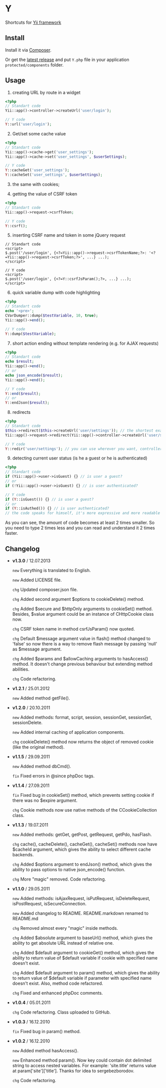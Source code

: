 # Y

Shortcuts for [Yii framework](http://www.yiiframework.com)


## Install

Install it via [Composer](http://getcomposer.org).

Or get the [latest release](https://github.com/Svyatov/Yii-shortcut/releases) and put `Y.php` file in your application `protected/components` folder.


## Usage

1) creating URL by route in a widget

```php
<?php
// Standart code
Yii::app()->controller->createUrl('user/login');

// Y code
Y::url('user/login');
```

2) Get/set some cache value

```php
<?php
// Standart code
Yii::app()->cache->get('user_settings');
Yii::app()->cache->set('user_settings', $userSettings);

// Y code
Y::cacheGet('user_settings');
Y::cacheSet('user_settings', $userSettings);
```

3) the same with cookies;

4) getting the value of CSRF token

```php
<?php
// Standart code
Yii::app()->request->csrfToken;

// Y code
Y::csrf();
```

5) inserting CSRF name and token in some jQuery request

```phtml
// Standart code
<script>
$.post('/user/login', {<?=Yii::app()->request->csrfTokenName;?>: '<?=Yii::app()->request->csrfToken;?>', ...} ...);
</script>

// Y code
<script>
$.post('/user/login', {<?=Y::csrfJsParam();?>, ...} ...);
</script>
```

6) quick variable dump with code highlighting

```php
<?php
// Standart code
echo '<pre>';
CVarDumper::dump($testVariable, 10, true);
Yii::app()->end();

// Y code
Y::dump($testVariable);
```

7) short action ending without template rendering (e.g. for AJAX requests)

```php
<?php
// Standart code
echo $result;
Yii::app()->end();
// or
echo json_encode($result);
Yii::app()->end();

// Y code
Y::end($result);
// or
Y::endJson($result);
```

8) redirects

```php
<?php
// Standart code
$this->redirect($this->createUrl('user/settings')); // the shortest example
Yii::app()->request->redirect(Yii::app()->controller->createUrl('user/settings')); // if we inside some widget

// Y code
Y::redir('user/settings'); // you can use wherever you want, controller/widget, it doesn't matter
```

9) detecting current user status (is he a guest or he is authenticated)

```php
<?php
// Standart code
if (Yii::app()->user->isGuest) {} // is user a guest?
// or
if (!Yii::app()->user->isGuest) {} // is user authenticated?

// Y code
if (Y::isGuest()) {} // is user a guest?
// or
if (Y::isAuthed()) {} // is user authenticated?
// the code speaks for himself, it's more expressive and more readable
```

As you can see, the amount of code becomes at least 2 times smaller. So you need to type 2 times less and you can read and understand it 2 times faster.


## Changelog

* **v1.3.0** / 12.07.2013

    `new` Everything is translated to English.

    `new` Added LICENSE file.

    `chg` Updated composer.json file.

    `chg` Added second argument $options to cookieDelete() method.

    `chg` Added $secure and $httpOnly arguments to cookieSet() method. Besides, $value argument could be an instance of CHttpCookie class now.

    `chg` CSRF token name in method csrfJsParam() now quoted.

    `chg` Default $message argument value in flash() method changed to 'false' so now there is a way to remove flash message by passing 'null' as $message argument.

    `chg` Added $params and $allowCaching arguments to hasAccess() method. It doesn't change previous behaviour but extending method abilities.

    `chg` Code refactoring.

* **v1.2.1** / 25.01.2012

    `new` Added method getFile().

* **v1.2.0** / 20.10.2011

    `new` Added methods: format, script, session, sessionGet, sessionSet, sessionDelete.

    `new` Added internal caching of application components.

    `chg` cookieDelete() method now returns the object of removed cookie (like the original method).

* **v1.1.5** / 29.09.2011

    `new` Added method dbCmd().

    `fix` Fixed errors in @since phpDoc tags.

* **v1.1.4** / 27.09.2011

    `fix` Fixed bug in cookieSet() method, which prevents setting cookie if there was no $expire argument.

    `chg` Cookie methods now use native methods of the CCookieCollection class.

* **v1.1.3** / 19.07.2011

    `new` Added methods: getGet, getPost, getRequest, getPdo, hasFlash.

    `chg` cache(), cacheDelete(), cacheGet(), cacheSet() methods now have $cacheId argument, which gives the ability to select different cache backends.

    `chg` Added $options argument to endJson() method, which gives the ability to pass options to native json_encode() function.

    `chg` More "magic" removed. Code refactoring.

* **v1.1.0** / 29.05.2011

    `new` Added methods: isAjaxRequest, isPutRequest, isDeleteRequest, isPostRequest, isSecureConnection.

    `new` Added changelog to README. README.markdown renamed to README.md

    `chg` Removed almost every "magic" inside methods.

    `chg` Added $absolute argument to baseUrl() method, which gives the ability to get absolute URL instead of relative one.

    `chg` Added $default argument to cookieGet() method, which gives the ability to return value of $default variable if cookie with specified name doesn't exist.

    `chg` Added $default argument to param() method, which gives the ability to return value of $default variable if parameter with specified name doesn't exist. Also, method code refactored.

    `chg` Fixed and enhanced phpDoc comments.

* **v1.0.4** / 05.01.2011

    `chg` Code refactoring. Class uploaded to GitHub.

* **v1.0.3** / 16.12.2010

    `fix` Fixed bug in param() method.

* **v1.0.2** / 16.12.2010

    `new` Added method hasAccess().

    `new` Enhanced method param(). Now key could contain dot delimited string to access nested variables. For example: 'site.title' returns value at param['site']['title']. Thanks for idea to sergebezborodov.

    `chg` Code refactoring.
